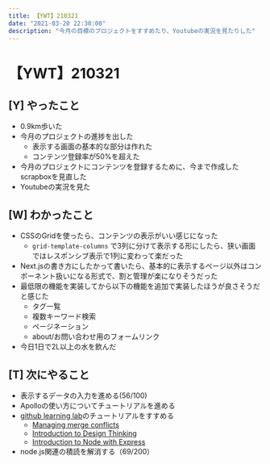 ```yaml
---
title: 【YWT】210321
date: "2021-03-20 22:30:00"
description: "今月の目標のプロジェクトをすすめたり、Youtubeの実況を見たりした"
---
```


# 【YWT】210321

## [Y] やったこと

- 0.9km歩いた
- 今月のプロジェクトの進捗を出した
  - 表示する画面の基本的な部分は作れた
  - コンテンツ登録率が50%を超えた
- 今月のプロジェクトにコンテンツを登録するために、今まで作成したscrapboxを見直した
- Youtubeの実況を見た

## [W] わかったこと

- CSSのGridを使ったら、コンテンツの表示がいい感じになった
  - `grid-template-columns` で3列に分けて表示する形にしたら、狭い画面ではレスポンシブ表示で1列に変わって楽だった
- Next.jsの書き方にしたかって書いたら、基本的に表示するページ以外はコンポーネント扱いになる形式で、割と管理が楽になりそうだった
- 最低限の機能を実装してから以下の機能を追加で実装したほうが良さそうだと感じた
  - タグ一覧
  - 複数キーワード検索
  - ページネーション
  - about/お問い合わせ用のフォームリンク
- 今日1日で2L以上の水を飲んだ

## [T] 次にやること

- 表示するデータの入力を進める(56/100)
- Apolloの使い方についてチュートリアルを進める
- [github learning lab](https://lab.github.com/githubtraining)のチュートリアルをすすめる
  - [Managing merge conflicts](https://lab.github.com/githubtraining/managing-merge-conflicts)
  - [Introduction to Design Thinking](https://lab.github.com/githubtraining/introduction-to-design-thinking)
  - [Introduction to Node with Express](https://lab.github.com/everydeveloper/introduction-to-node-with-express)
- node.js関連の積読を解消する（69/200）
